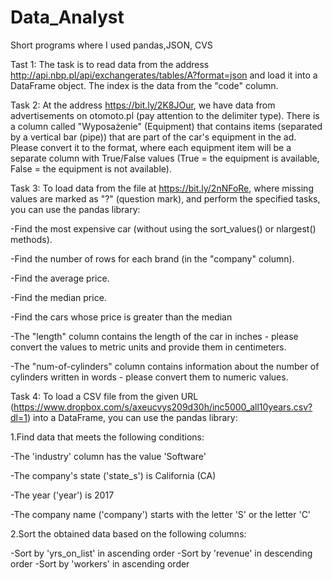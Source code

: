 # Data_Analyst
Short programs where I used pandas,JSON, CVS


Tast 1:
The task is to read data from the address
http://api.nbp.pl/api/exchangerates/tables/A?format=json and load it into a DataFrame object.
The index is the data from the "code" column.


Task 2:
At the address https://bit.ly/2K8JOur, we have data from advertisements on otomoto.pl (pay attention to the delimiter type). There is a column called "Wyposażenie" (Equipment) that contains items (separated by a vertical bar (pipe)) that are part of the car's equipment in the ad. Please convert it to the format, where each equipment item will be a separate column with True/False values 
(True = the equipment is available, False = the equipment is not available).


Task 3:
To load data from the file at https://bit.ly/2nNFoRe, where missing values are marked as "?" (question mark), and perform the specified tasks, you can use the pandas library:

-Find the most expensive car (without using the sort_values() or nlargest() methods).

-Find the number of rows for each brand (in the "company" column).

-Find the average price.

-Find the median price.

-Find the cars whose price is greater than the median

-The "length" column contains the length of the car in inches - please convert the values to metric units and provide them in centimeters.

-The "num-of-cylinders" column contains information about the number of cylinders written in words - please convert them to numeric values.



Task 4:
To load a CSV file from the given URL (https://www.dropbox.com/s/axeucvys209d30h/inc5000_all10years.csv?dl=1) into a DataFrame, you can use the pandas library:

1.Find data that meets the following conditions:

-The 'industry' column has the value 'Software'

-The company's state ('state_s') is California (CA)

-The year ('year') is 2017

-The company name ('company') starts with the letter 'S' or the letter 'C'

2.Sort the obtained data based on the following columns:

-Sort by 'yrs_on_list' in ascending order
-Sort by 'revenue' in descending order
-Sort by 'workers' in ascending order
